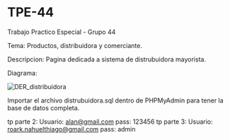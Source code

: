# TPE-44
Trabajo Practico Especial - Grupo 44

Tema: Productos, distribuidora y comerciante.

Descripcion: Pagina dedicada a sistema de distrubuidora mayorista.

Diagrama:

![DER_distribuidora](https://github.com/user-attachments/assets/57b3771a-4274-4510-b8dc-d6c476a3c434)

Importar el archivo distrubuidora.sql dentro de PHPMyAdmin para tener la base de datos completa.

tp parte 2: Usuario: alan@gmail.com pass: 123456
tp parte 3: Usuario: roark.nahuelthiago@gmail.com pass: admin
